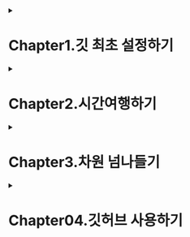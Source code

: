 <details>
<summary>
<h1>Chapter1.깃 최초 설정하기</h1>
</summary>

## Lesson1.깃을 배워야 하는 이유

깃은 vcs(version control system)라는 프로그램의 한 종류-프로그램 버전
관리를 위한 툴

버전-프로그램의 일부내용이 바뀌거나 새로운 기능이 추가되는 등 어떤
유의미한 변화가 결과물로 나오는것

버전을 관리하다=프로젝트의 시간과 차원을 관리하다.

## Lesson2.윈도우 사용자를 위한 설치와 설정

깃을 사용하는 방법

1.CLI(command line interface,명령줄 인터페이스)

-명령줄에 텍스트로 된 명령어를 입력해서 사용

2.GUI(Graphical User Interface,그래픽 사용자 인터페이스)

-버튼이나 툴바,아이콘 같은 그래픽 요소를 활용한 인터페이스가 있는
프로그램을 설치해 사용

-대표적인 GUI방식 프로그램으로 소스트리가 있음

Git bash:깃 관련 명령어를 CLI환경에서 사용할 수 있게 해 주는 터미널
프로그램

git --version: 깃 버전 확인

윈도우와 맥의 enter/return 방식차이에 따른 줄바꿈 오류를 방지하기위한
명령어
> git config --global core.autocrlf true

## Lesson3.맥 사용자를 위한 설치와 설정

brew install git: homebrew설치후 깃 설치

윈도우와 맥에서 enter/return방식 차이에 따른 오류 방지 명령어
> git config --global core.autocrlf input

## Lesson4.깃 설정하고 프로젝트 관리하기

깃 최초 설정하기

깃 전역 설정으로 사용자 이름과 이메일 설정하기

> git config \--global user.name "민영"
>
> git config \--global user.email <mytokki0323@gmail.com>

여기서 \--global은 전역 설정을 뜻하며, 명령어에 이 단어가 있으면 우리의
컴퓨터 전반에 해당 명령어가 실행된다는 것

기본 브랜치 이름 변경하기

> 브랜치 이름 main으로 변경
>> git config \--global init.defaultBranch main

깃 프로젝트 생성하고 관리하기

프로젝트 폴더에 git init명령어를 입력하면 .git 폴더가 생성

.git폴더를 삭제하면 깃 관리 내역이 모두 삭제되므로 조심하기

맥에서 숨김파일이나 폴더를 보려면 폴더를 연상태에서 cmd+shift+.

git status:현재 폴더의 상황을 깃의 관점으로 보여줌

## Lesson5.깃에게 맡기지 않을 것들

깃의 관리 대상에서 배제해야할 파일

자동으로 생성되거나 다운로드 되는 파일

보안상 굉장히 민감한 정보 ex)서버의 비밀번호

용량낭비를 막고,민감한 정보를 노출시키지 않기 위함

프로젝트에 포함할 필요가 없는 파일이나 폴더를 설정하여 깃에
저장하지않으려면 .gitignore라는 파일에 해당 정보를 포함

.gitignore파일 생성후 깃으로부터 배제할 파일 이름을 입력하여 저장함

.gitignore파일 형식

1.  특정파일 이름-ex)file.c

2.  무시할 파일의 위치 특정,파일 이름 앞에 슬래시(/)를 입력하면 제일
    상위에 있는 파일만 무시-ex) /file.c

3.  특정 확장자의 파일을 무시, 별표(\*)와 확장자 입력-ex)\*.c

4.  파일 이름 앞에 느낌표(!)를 넣으면 다른 형식에 의해 무시하도록 지정된
    파일 중에서 예외로 지정 ex)!not_ignore_this.cs

5.  확장자없이 이름만 적으면 해당 이름의 폴더와 하위 폴더, 파일까지 무시
    ex)logs

6.  이름끝에 슬래시를 넣으면 파일이 아니라 폴더임을 명시, 해당폴더와 그
    안의 내용 무시 ex)logs/

7.  폴더와 파일이름을 같이 입력하면 특정한 폴더의 특정한 파일을 무시
    ex)logs/debug.log

8.  확장자 앞에 별표(\*)를 붙이면 특정 폴더 안에서 확장자가 .c인 모든
    파일 무시 ex)logs/\*.c

9.  별표 두개(\*\*)를 표시하면 해당 폴더 하위에 있는 모든 폴더의
    특정확장자 파일 무시 ex)logs/\*\*/\*.c
</details>

<details>
<summary>
<h1>Chapter2.시간여행하기</h1>
</summary>


## Lesson6.변화를 타임 캡슐에 담아 묻기

Git log-\>버전 히스토리 확인

> No commits yet:아직 커밋이 없음
>
> untracked files:추적되지 않는 파일, 아직 깃이 관리한 적이 없는 파일
>
> changes to be committed: 커밋한 대상

git add

> add는 타임캡슐에 특정 파일(의 변화)를 담는 작업, commit의 준비 단계
>
> commit은 해당 캡슐을 묻어서 버전으로 저장하는 작업
>
> 모든 파일을 담으려면 git add뒤에 한 칸 띄우고 온점(.)을 입력
>
> 온점(.)은 현재 폴더 안의 모든 파일
>
> git add명령은 프로젝트에서 일어난 변화를 버전에 담을 때 사용
>
> git add명령이 적용되면 탐색기의 파일 오른쪽에 A가 표시됨

git diff변경사항을 구체적으로 보여줌, :q명령으로 내역보기 종료

vim

> i-\>텍스트 입력 시작, i는 insert의 약어
>
> :q-\>저장없이 종료
>
> :q!-\>무시하고 종료
>
> :wq-\>입력모드를 종료
>
> Esc-\>텍스트 입력모드에서 명령어 입력모드로 전환
>
> k-\>위로 스크롤
>
> J-\>아래로 스크롤

커밋메시지 작성

> git commit -m '커밋메시지'커밋메시지 한줄
>
> git commit -m '커밋메시지' -m '커밋메시지'커밋메시지 두줄

git add와 git commit을 한번에 하려면 git commit명령어 뒤에 -am을 붙이면
됨

**-am은 새로 추가된(untracked)파일이 없을 때만 쓸 수 있음**

Ex) git commit -am '메시지'

## Lesson7.과거로 돌아가는 리셋과 리버트

리셋이전상태로 되돌아가거나 특정 커밋을 삭제할 때 사용됨

git reset \--hard 돌아갈 커밋의 해시값

리버트이전 상태로 되돌아가면서 새로운 커밋을 생성하여 삭제된 내용을
되돌리는데 사용됨

git revert 취소할 커밋의 해시값

공유된 커밋은 리버트를 사용해서 되돌려야함

\--hard옵션은 파일까지 완전히 삭제하기 때문에 주의해서 사용해야함

리버트시 문제 파일 삭제

> git rm 파일명
>
> git revert \--continue

커밋하지않고 리버트하기

> git revert \--no-commit 해시값
>
> 한 커밋에서 리버트도 하고 다른 변경 사항까지 더한 다음에 커밋 할때
> 사용됨

## Lesson8.소스트리로 리셋과 리버트 해보기

History를 클릭하면 작업 내역 맨 위에 앞서 추가한 커밋이 나타남

소스트리에서 리버트 사용하기

History-해당 커밋 클릭-마우스오른쪽 버튼-커밋 되돌리기

소스트리에서 리셋 사용하기

History->해당 커밋 클릭->마우스오른쪽 버튼 클릭-> 커밋까지 현재 브랜치를 초기화
</details>
<details>
<summary>
<h1>Chapter3.차원 넘나들기</h1>
</summary>


## Lesson9.여러 브랜치 만들어 보기

### 브랜치로 차원 분기하기
깃 브랜치를 사용하면 폴더를 백업하지 않아도 원하는 시점마다 차원을 나눠서 작업했다가, 필요하면 원하는 차원으로 자유롭게 작업내용을 되돌리거나 통합할 수 있음.
깃에서는 차원을 브랜치(branch)라고 함. 
브랜치도 원하는 시점마다 여러 차원으로 나눠질 수 있음. 
이것을 **'브랜치를 분기한다.'** 라고 표현.
작업 내역을 여러 브랜치, 즉 여러 차원으로 나눌 필요가 있는 경우는 크게 두가지로 나뉨.

1.하나의 프로젝트를 여러 형태로 사용해야될 때  
> -서로 다른 페이지를 맡아 공동작업을 하는 경우  
> -테스트용 서버에 올리는 테스트 브랜치를 여러개 만들 수 있음 

2.현업에서 여러 개발자가 역할을 분담해서 프로그래밍을 할 때
> -특정한 기능을 추가하는 브랜치  
> -오류를 개선하는 브랜치  
> -긴급한 수정 사항을 다루는 브랜치  

**브랜치가 없으면 불완전한 기능이 서로 충돌하면서 오류를 일으킬 수 있음**

### 브랜치 생성, 이동, 삭제하기


1.메인 브랜치가 기본값

2.브랜치를 추가하려면 **git branch** 명령을 사용하고 뒤에 **새 브랜치 이름** 을 입력함
> git branch 새브랜치명

3.현재 가지고있는 브랜치 목록을 살펴보려면 **git branch** 명령을 입력함.  
<img width="716" alt="스크린샷 2024-06-22 16 56 09" src="https://github.com/nyeongha/systudy1/assets/49603260/2bcbb58a-b613-446c-bbd8-56f978e6ee7d">

4.브랜치를 이동할 때는 **git switch** 명령을 사용하고 뒤에 **이동할 브랜치 이름** 을 입력  
> git switch add-coach  
![image](https://github.com/nyeongha/systudy1/assets/49603260/ff2b4323-42d0-4c0f-ab0b-bfd5358717a3)


5.소스트리에서 브랜치 확인  

<img width="124" alt="스크린샷 2024-06-22 16 56 09" src="https://github.com/nyeongha/systudy1/assets/49603260/9bbbc30c-fbb2-4393-9c8b-6acb4db6f4c1">

6.**git switch** 명령으로 main브랜치로 돌아오기  

<img width="716" alt="스크린샷 2024-06-22 16 57 08" src="https://github.com/nyeongha/systudy1/assets/49603260/4b77a2bb-4bd9-4c52-88df-925201569e85">

### 브랜치 생성하고 동시에 이동하기

1.**git switch** 명령어 뒤에 **-c**(create)와 **새 브랜치 이름**을 입력함.  

<img width="485" alt="스크린샷 2024-06-22 16 59 27" src="https://github.com/nyeongha/systudy1/assets/49603260/9d4e1401-bb94-4f49-bc97-f26ea360c91a">

> 깃 2.23버전 이전에는 'git checkout -b 새 브랜치 이름'을 사용함

2.**git branch**명령으로 현재 브랜치 목록 확인    
현재 브랜치는 새로 생성한 new-teams임을 알수있음.  

<img width="398" alt="스크린샷 2024-06-22 17 02 05" src="https://github.com/nyeongha/systudy1/assets/49603260/2fb1b275-1f51-48aa-ae1f-8454af4ad48c">

### 브랜치 이름 바꾸기/삭제하기

브랜치 이름을 바꾸려면 **git branch**명령어 뒤에 브랜치 이름을 바꾸는 옵션인 **-m**(modify)과 **기존 브랜치 이름** 및 **새 브랜치 이름**을 각각 입력.  
> git branch -m (기존 브랜치명) (새 브랜치 명)

브랜치를 삭제하려면 **git branch** 명령어 뒤에 **-d**(delete)와 **삭제할 브랜치 이름**을 입력함  
> git branch -d (삭제할 브랜치 이름)

1.깃 브랜치 생성(to-delete)->git branch명령으로 브랜치 목록 확인  
> git branch  
<img width="463" alt="스크린샷 2024-06-22 17 08 48" src="https://github.com/nyeongha/systudy1/assets/49603260/ce46c324-329c-477c-9e14-0865ee4b113f">

2.to-delete브랜치이름을 to-erase로 변경  
> git branch -m to-delete to-erase
> git branch  
![image](https://github.com/nyeongha/systudy1/assets/49603260/8a2cb8a9-1db2-4134-b286-5b6c4546c37e)


3.소스트리에서 변경된 브랜치 이름 확인  

<img width="132" alt="스크린샷 2024-06-22 17 10 26" src="https://github.com/nyeongha/systudy1/assets/49603260/85197058-c424-402b-ab1e-78d3adbc8f27">

4.to-erase브랜치를 삭제  
> git branch -d to-erase  
<img width="501" alt="스크린샷 2024-06-22 17 15 04" src="https://github.com/nyeongha/systudy1/assets/49603260/308cc401-40dc-4370-9517-0a49b71c04fd">


**브랜치 강제 삭제**  

삭제할 브랜치에만 있는, 즉 다른 브랜치로 가져오지 않은 커밋이 있는 브랜치를 지울때는 소문자 -d대신 대문자 -D를 입력해 강제 삭제.  
소문자 -d로 삭제되지않도록 한것은 다른 브랜치에 작업해둔 커밋을 실수로 날려버리지 않기 위함.  
> git branch -D (강제로 삭제할 브랜치 이름)

### 터미널 창에서 브랜치 작업 내역을 시각적으로 보는 방법  
> git log --all --decorate --oneline --graph

<img width="457" alt="스크린샷 2024-06-22 17 49 46" src="https://github.com/nyeongha/systudy1/assets/49603260/a7fa9b26-fb5b-40be-b0f7-8282cf656aa0">

## Lesson10. 브랜치를 합치는 두 가지 방법
브랜치를 합치는 방법

> 머지
>> '병합'이라는 뜻
>> 두가지를 이어붙이는것
>> 브랜치를 병합하여 하나의 새로운 커밋을 만듦

> 리베이스
>> 브랜치를 다른 브랜치로 옮겨 붙이는 것
>> 현재 브랜치에서 다른 브랜치의 변경 사항을 가져와 커밋을 재정렬함

머지와 리베이스 차이
> 작업 내역이 다르게 처리됨
>> 리베이스 방식을 사용하면 작업 내역이 깔끔하게 한줄로 정리
>> 머지는 브랜치의 흔적을 남김
>> 머지의 경우, 많은 브랜치가 사용되는 프로젝트에서는 프로젝트의 진행 내역을 파악하기가 무척 복잡
**브랜치의 사용 내역을 남겨둘 필요가 있다면 머지**
**작업 내역을 깔끔하게 만드는게 중요하다면 리베이스**

> 코드 충돌 여부
>>이미 팀원간에 공유된 커밋에 대해서는 리베이스를 사용하지 않는게 좋음

머지로 브랜치 병합하기
1.main브랜치로 이동

2.git merge명령어와 main브랜치에 합칠 대상 브랜치 이름을 입력  
main브랜치에서 추가한것과 합칠 대상 브랜치에서 추가한 변경사항이 다같이 나타남
> git merge add-coach

<img width="476" alt="스크린샷 2024-06-22 18 57 05" src="https://github.com/nyeongha/systudy1/assets/49603260/ebd9eea5-4754-4d29-b19d-a15d3d9933d8">

3.머지후 불필요해진 브랜치 삭제

>git branch -d add-coach
<img width="480" alt="스크린샷 2024-06-22 18 58 54" src="https://github.com/nyeongha/systudy1/assets/49603260/758981d3-f0c3-49ca-ae62-f0ba30bd0e90">

4.git branch명령 입력 후 남은 브랜치 확인

<img width="409" alt="스크린샷 2024-06-22 18 59 47" src="https://github.com/nyeongha/systudy1/assets/49603260/0a5bc748-2d4b-4999-b693-5cd306af33f4">

#### 병합한 브랜치 리셋하기 
머지로 병합하기전 상태로 돌아가기
> main브랜치 선택->우클릭->이 커밋까지 현재 브랜치를 초기화 선택->Hard-모든 작업 상태 내 변경 사항을 버림 선택후 확인->경고창 확인 클릭

### 리베이스로 브랜치 병합하기
1.합칠 대상 브랜치로 이동
> git switch (합칠 대상 브랜치)

2.리베이스를 사용하려면 git rebase명령과 main(대상 브랜치)을 입력함
> git rebase main

<img width="426" alt="스크린샷 2024-06-22 19 08 47" src="https://github.com/nyeongha/systudy1/assets/49603260/4ef5f996-6d09-4d0c-8e00-c2392b4f0f9f">

3.main브랜치에는 아직 변경사항이 적용되지 않았음

<img width="190" alt="스크린샷 2024-06-22 19 19 19" src="https://github.com/nyeongha/systudy1/assets/49603260/98245143-1007-4ab7-b57b-fcab777f45f1">

4.main으로 이동
> git switch main

5.main브랜치를 rebase한 브랜치 위치로 옮기기 위해서는 머지가 필요함  
> git merge new-teams

<img width="513" alt="스크린샷 2024-06-22 19 14 50" src="https://github.com/nyeongha/systudy1/assets/49603260/9bcf199e-5b4e-40e1-b45b-f3c34a5b3612">    
</br>
<img width="364" alt="스크린샷 2024-06-22 19 20 00" src="https://github.com/nyeongha/systudy1/assets/49603260/3e9e6075-2c1e-471f-ab8b-19f17d519dda">

리베이스할 대상 브랜치로 간 다음 해당 브랜치를 떼어 main 브랜치로 이어붙이고, 그 다음에 main브랜치의 위치를 맨끝으로 옮긴다고 기억하면 됨

## Lesson11.브랜치간 충돌 해결하기
### 충돌 상황 만들기
한쪽 브랜치와 다른 쪽 브랜치에서 같은 파일의 같은 줄에 서로 다른 내용을 입력하고 병합하면 충돌이 발생함

### vscode에서의 변경 사항 선택 옵션
-현재 변경 사항 수락:현재 브랜치의 내용으로 유지
-수신 변경 사항 수락: 상대 브랜치의 내용으로 변경
-두 변경 사항 모두 수락: 현재 브랜치의 내용과 상대 브랜치의 내용이 위 아래로 동시에 입력
-변경 사항 비교:양쪽 브랜치의 수정 사항들을 비교해주는 화면을 엶.

머지 중단하기
> git merge --abort
->머지가 중단되고 main브랜치고 돌아감

## Lesson12. 소스트리로 머지와 리베이스 실습하기

1.실습을 위해 to-merge브랜치와 to-rebase브랜치를 생성
2.소스트리를 실행하고 작업내역을 확인. 상단의 브랜치 도구 클릭
3.브랜치 대화상자에서 새브랜치에 to-merge,to-rebase를 각각 입력하고 브랜치생성버튼을 클릭
4.브랜치별로 각각 내용 수정후 소스트리로 커밋

### 소스 트리에서 머지와 리베이스 실습하기

1.main브랜치를 더블클릭해 이동
2.to-merge브랜치에서 마우스 우클릭후 현재 브랜치로 to-merge병합
3.리베이스할 대상 브랜치인 to-rebase브랜치 더블클릭후 main브랜치를 마우스 우클릭->현재 변경 사항을 main에 재배치 선택
4.리베이스만 하면 main브랜치가 이전단계로 뒤쳐져 있으므로 최신 브랜치를 더블 클릭하고 to-rebase브랜치를 마우스 우클릭->현재 브랜치로 to-rebase병합을 선택
5.필요없는 브랜치 삭제, 마우스 우클릭 (해당 브랜치)삭제

summary

1.브랜치 생성, 이동, 삭제하기
> git branch (새브랜치 이름)->새 브랜치 생성
> 
> git switch (브랜치 이름)->브랜치로 이동
> 
> git branch -c (새 브랜치 이름)->브랜치 생성과 동시에 이동하기
> 
> git branch -d(또는 -D) (삭제할 브랜치 명)->브랜치 삭제


2.머지와 리베이스
> git merge (브랜치명)->브랜치 병합
> 
> git rebase (브랜치명)->깃 리베이스(재배치)
> 
> git merge --abort ->머지 중단
> 
> git rebase --abort ->리베이스 중단
> 
> git rebase --continue ->충돌 해결후 리베이스


</details>

<details>
    <summary>
        <h1>Chapter04.깃허브 사용하기</h1>
    </summary>

## Lesson13.깃허브 시작하기
깃허브는 여러 개발자가 협업하여 프로젝트를 개발하고 관리하기 위한 플랫폼이며, 원격 저장소에서 코드나 문서등을 공유하고 이를 다른 사용자들이 참고하고 기여할 수 있게 도와줌.  
가장 널리 쓰이는 코드 공유 및 협업 서비스.  
깃허브는 깃으로 관리하는 모든 프로젝트를 온라인 공간에 공유해서 프로젝트 구성원들이 함께 소프트웨어를 만들어갈 수 있도록 도와줌.  
깃허브는 같은 온라인 깃 저장소는 모든 업로드와 다운로드를 커밋 단위로 주고 받음.  
한사람이 먼저 작업하고 커밋해서 버전을 만드록 업로드하면 깃허브상의 프로젝트는 해당 버전으로 최신화.  
다음사람이 완료한 작업을 커밋해서 올리기 위해서는 반드시 깃허브의 최신 커밋을 먼저 다운로드해서 자기 컴퓨터에 있는 프로젝트에 적용하도록 강제됨.  
커밋에서 충돌사항이 있다면 본인 컴퓨터에서 병합하든 해결한뒤에 비로소 자신이 작업한 커밋을 공유공간에 올릴 수 있음.
먼저 공유된 최신 버전으로 자기 프로젝트를 업데이트하고 나서야 작업물을 업로드 할 수 있음.
구성원이 각자 동시에 작업하되, 각자의 작업을 공유 공간에 올릴 떄는 깃허브가 중간에서 교통정리를 하는 셈.
그르므로 다른사람의 작업을 덮어씌우거나 충돌할 걱정없이 편하게 협업할 수 있음.

### 깃허브 시작하기

깃허브 토큰 만들기
-깃허브에 가입하면 저장 공간을 만들기 전에 프로젝트를 깃허브에 연동하기 위한 **개인용 접근 토큰(Personal access token)** 이라는 것을 만듦.
-깃허브 우측 상단 프로필 클릭->settings선택->왼쪽 메뉴에서 Developer settings클릭->화면 왼쪽에서 Personal access tokens-Tokens(Classic)클릭->generate a personal access token클릭
-new Personal access token(classic)화면에서 'Note'에 자신이 원하는 메모 입력
-Expiration은 보안을 위해 토큰의 만료기한을 정함.
-'Select scopes'는 이 토큰으로 어느 작업까지 권한을 허용할지 정함.
-새로 생성된 토큰 비밀번호는 다시 확인 할 수 없으므로 **반드시 복사해서 메모장** 등 다른 곳에 붙여넣기

앞으로 깃허브에 버전을 올릴떄마다 토큰 비밀 번호가 필요함

윈도우
-윈도우화면에서 시작을 클릭하고 자격증명관리자를 열어 WIndows자격증명을 클릭후 일반 자격증명추가를 클릭함.
-인터넷 또는 네트워크 주소를 git.https://github.com으로 입력
-사용자 이름에는 깃허브에 등록한 사용자이름을 입력하고, 암호에는 앞서 복사해둔 토큰 비밀 번호르 붙여넣은뒤 확인 버튼을 클릭

맥
-키체인 접근앱을 실행한 후 왼쪽 탭에서 시스템을 선택
-github.com의 인터넷 암호를 더블클릭하고 사용자 이름과 토큰 비밀 번호를 입력해 저장함
-git gub항목이 없다면 다음과정으로 진행

소스트리에 깃허브 계정 추가하기

윈도우
-화면 상단 메뉴의 도구-옵션
-'옵션'대화상자의 인증 탭에서 git.https://github.com을 선택-편집
-'비밀번호 수정'대화상자에서 토큰 비밀번호를 붙여넣고 확인버튼 클릭
-'옵션'대화상자의 확인 버튼을 클릭

맥
-소스트리[설정]을 열고 계정 텝으로 들어간 다음 [추가]버튼을 클릭
-인증방식은 베이직, 프로토콜은 HTTPS로 설정
-사용자 이름(깃허브 아이디)과 암호(토큰)를 설정

### 원격 저장소 만들기

새저장소 생성하기
-Create repository버튼 클릭
-'Repository name'에 프로젝트 이름 입력
-public과 private은 프로젝트 공개여부를 설정하는 옵션
-public을 선택하면 누구든지 이 프로젝트를 볼수있는 오픈소스
-private은 나와 내가 선택한 사람(팀원)만 프로젝트를 볼수있음
-맨아래쪽 Create repository버튼 클릭
**새로운 프로젝트를 추가하려면 화면 왼쪽 상단에 있는 프로필을 클릭한 후 Repositories를 클릭해 저장소로 들어간다음 new버튼을 클릭**

### 저장소에 팀원 추가하기

-Settings탭 클릭->Collaborators를 클릭한 후 manage access에서 add people버튼을 클릭합니다.
-대화상자에서 협업할 사람의 깃허브 사용자 이름이나 이메일 즈소를 입력하고 목록에서 사용자 이름을 선택한후 add (사용자 이름) to this repository버튼을 클릭해 추가

### 원격 저장소 사용하기

###저장소 푸시 설정하기
-푸시란 로컬 컴퓨터에 있는 저장소에서 작업한 내용을 원격 저장소로 전송하는 것을 의미
-깃허브 프로젝트 화면에서 Quick setup부분을 보면 Https와 SSH가 있고 깃허브 저장소의 URL이 표시되어있음
-git push명령을 사용해 자신이 만든 변경사항을 원격 저장소에 업로드
-git remote명령은 원격 저장소를 추가한다는 뜻
-깃허브의 원격 저장소 주소에 깃허브 저장소 주소가 들어감
-origin은 원격 저장소의 이름

1.git remote
원격 저장소 이름 origin은 사용자가 원하는 대로 바꿀 수 있음
> git remote add origin https://github.com/이름

2.git branch
프로젝트의 기본 브랜치 이름을 main으로 바꿔주는 것
> git branch -M main

3.git push
현재 브랜치가 원격 저장소의 어떤 브랜치와 연동될지를 지정
깃에서 푸시란 내 컴퓨터에 있는 커밋 내역중에서 아직 원격 저장소에 없는 커밋을 업로드 한다는 뜻
git push만 입력해도 origin/main브랜치로 푸시

git remote명령을실행해 보면 해당 프로젝트와 연결된 원격 저장소의 목록을 볼 수 있음.
git remote -v를 입력하면 저장소 주소도 확인할 수 있음.
<img width="486" alt="스크린샷 2024-06-23 17 22 54" src="https://github.com/nyeongha/systudy1/assets/49603260/0c32a8fd-9383-4794-bdef-b6de188c4901">

파일 목록 상단 commits를 클릭하면 세부내용을 살펴볼수있음.
<img width="1345" alt="스크린샷 2024-06-23 17 24 40" src="https://github.com/nyeongha/systudy1/assets/49603260/e11ba989-469d-4a47-839b-c45307bf90e1">

원격 저장소 연결 삭제하기
프로젝트의 깃에서 원격저장소를 삭제하려면 remove명령어를 사용
이것은 즐겨찾기 삭제처럼 원격 저장소와 로컬 프로젝트의 연결만 없애는 것으로 깃허브의 저장소는 삭제되지않음
> git remote remove (origin 등 원격 저장소 이름)
깃허브의 저장소를 삭제하려면 깃허브 해당 저장소에서 Settings탭을 클릭한 후 화면 가장 아래쪽에 있는 Delete this repository버튼을 클릭

깃허브에서 프로젝트 다운로드
프로젝트 파일 뿐 아니라 깃의 관리 내역까지 모두 로컬 컴퓨터에 복사해야 하는 데, 이를 클론Clone이라고 함.
-깃허브 프로젝트 파일 목록 오른쪽 상단에 있는 Code버튼을 클릭
-Clone 항목 아래에 HTTPS 탭이 선택된 상태에서 저장소 주소의 복사 아이콘을 클릭

Zip파일로 다운로드하기
-Download Zip은 프로젝트 파일만 다운로드 할수 있음
-Download Zip으로 다운로드한 압축파일에는 깃의 관리내역이 포함되지 않았으므로 협업할 때 사용하면 안됨.
-압축파일을 확인하면 관리내역이 담긴 .git폴더가 없음

여러사람이 함께 작업할 수 있도록 프로젝트 파일과 깃 관리 내역까지 다운로드 하려면 앞서 만들어놓은 프로젝트를 다운로드할 폴더로 이동
빈폴더에서 마우스 우클릭- 더많은 옵션 표시-git bash here선택(맥에서는 iterm2앱을 열어 해당 폴더로 접근)

깃배시가 해당 폴더가 표시된 상태로 열림(vscode에서 파일-폴더열기후 터미널 탭에서 명령어 입력도 가능)
git clone 명령을 입력하고 복사한 저장소 주소를 붙여넣음.
> git clone (원격 저장소 주소)

git log명령을 입력하면 지금까지 작업한 커밋내역을 볼수있음.
q를 입력하면 vim입력모드를 빠져나올 수 있음.


## Lesson14. 푸시와 풀
푸시는 로컬 저장소에서 작업한 내용을 원격 저장소로 전송하는 것  
풀은 원격저장소에서 변경한 내용을 로컬저장소로 가져오는 것  
-로컬에서 변화를 일으킨후 git commit 명령으로 커밋    
<img width="636" alt="스크린샷 2024-06-23 17 50 08" src="https://github.com/nyeongha/systudy1/assets/49603260/52038367-eef1-44e3-b3c6-34a4fa2f4691">  

소스트리 작업 내역을 보면 내 로컬 컴퓨터에는 커밋 내역이 추가되어있음.  
그 아래 origin/main은 변경사항이 반영되지 않아 커밋이 한단꼐 뒤쳐져잇음  
origin/main은 원격의 깃허브에 만들어진 저장소를 뜻함    
<img width="469" alt="스크린샷 2024-06-23 17 52 17" src="https://github.com/nyeongha/systudy1/assets/49603260/a920497b-94e9-462b-810d-9fad1ee1de8b">  

로컬의 변경사항을 원격저장소로 밀어 올려서 업데이트  
git push 명령을 입력  
git push -u origin main명령으로 현재 브랜치에서 기본값으로 푸시할 원격저장소와 브랜치를 설정했기 떄문에 여기서는 push명령만 써도 자동으로 해당 저장소의 브랜치에 커밋이 업로드됨.  

### 원격 저장소에서 커밋 풀 하기  
깃허브 원격 저장소의 커밋을 내 로컬 컴퓨터로 당겨오는 풀  
나와 깃허브 저장소를 공유하는 다른 구성원의 컴퓨터에서 깃허브에 올린 프로젝트 폴더를 내 컴퓨터로 다운로드 한다는 뜻  
1.깃허브 사이트의 파일 목록에서 edit this file아이콘을 클릭  
2.내용을 추가후 commit changes를 클릭  
3.깃 허브 저장소에 새 커밋이 추가되었지만 내 로컬 컴퓨터에는 변경사항이 적용되지 않은상태이므로 이 커밋을 내 컴퓨터로 다운로드->git pull명령어 실행  

### 풀할 것이 있는데 푸시한다면?  
현재 우리의 깃 저장소는 원격 저장소보다 작업 내역이 뒤쳐져있기 때문에 오류가 발생함  

### 리베이스와 머지로 풀을 하는 두가지 방법  
자신의 원격 저장소에서 무언가를 푸시하려면 내 작업내역이 원격 저장소의 최신 내역과 동일하게 맞춰져 있어야함.  
푸시가 안될떄는 풀을 먼저 해야함  
어느 순서에 맞출지에 따라 두가지 옵션이 사용됨  
> 첫번째. 머지 방식으로 병합하는 방법  
>> 1.git pull 명령에 --no-rebase옵션을 붙여줌(맥에서는 출력결과에 :wq를 입력해 저장해야함  
>> 2.분기된 내역을 합치면 로컬 컴퓨터와 원격 저장소의 작업내역이 동기화 되므로 푸시를 할 수 있는 상태가 됨.  

> 두번째. 리베이스를 사용하는 방법  
>> 원격저장소의 타임라인을 유지하고 로컬 컴퓨터의 내 작업을 떼다가 원격 저장소의 커밋에 붙이는 것  
>> 원격에서의 변화가 먼저 발생한 것으로 하고, 내 작업은 그 이후에 적용된 것으로 하는 것.  
>> git pull명령을 입력하고 --rebase옵션을 붙임.  
>> git push명령을 실행하면 성공적으로 푸시됨.  

### git pull --no-rebase방식은 로컬 컴퓨터와 원격 저장소의 어긋난 타임라인을 한군데로 모아주는 방식  
### git pull --rebase방식은 일단 타임라인을 원격에 맞춰 붙인 다음 내작업을 그 다음에 붙이는 것.  

### 협업상 충돌 발생 해결하기  
원격 저장소의 작업을 풀해서 받는 상황에서의 리베이스는 성격이 다른것이므로 써도 괜찮음.  

###로컬의 작업 내역을 강제로 푸시하기  
> git push --force  
남들과 같이 작업하는 도중에 강제 푸시를 하면 다른사람의 작업이 날아갈수 있으므로 강제 푸시는 혼자 프로젝트 작업을 하거나 혹은 협업 하면서 원격 저장소에 있는게 뭔가 잘못됐다고 서로 합의가 된상태에서 한쪽 로컬 컴퓨터에 있는 작업 내역대로 원격 저장소의 작업을 맞출 때 진행  

## Lesson15. 원격 저장소의 브랜치 다루기  

### 로컬 컴퓨터에서 브랜치 만들어 원격 저장소에 푸시하기  

1.로컬에서 브랜치를 생성하고 생성한 브랜치로 이동   
<img width="488" alt="스크린샷 2024-06-23 23 13 43" src="https://github.com/nyeongha/systudy1/assets/49603260/d42ebaf5-9f4b-42a6-8a74-4d81ffcbb401">  

2.원격 저장소의 대상 브랜치를 from-local로 명시하고 푸시하기 위해 다음 명령 실행  
> --set-upstream은 -u로 축약해서 쓸 수 있습니다.    
<img width="596" alt="스크린샷 2024-06-23 23 17 34" src="https://github.com/nyeongha/systudy1/assets/49603260/5666589a-46cc-4751-8346-b2cd826f628e">

3. 해당 브랜치에서 임의로 커밋을 해봄, 원격 저장소에서만 변화가 일어남, 로컬 컴퓨터에서 브랜치 목록을 살펴봄
> git branch --all(또는 -a)
> remote/origin~~은 원격 저장소의 브랜치임
> 소스트리 왼쪽 메뉴 하단의 원격을 클릭하면 원격 저장소의 브랜치를 확인할 수 있음  
<img width="459" alt="스크린샷 2024-06-23 23 31 37" src="https://github.com/nyeongha/systudy1/assets/49603260/b401cd1f-f7e1-4853-a3a7-5fa280cf293e">

### 원격 저장소의 브랜치를 로컬에서 풀하기
1.깃허브에서 브랜치 추가
2.해당 프로젝트 터미널에서 git branch -a를 입력-현재 로컬의 깃은 원격 저장소의 변화를 업데이트 받지않았기 때문에 원격에 추가된 브랜치가 나타나지 않음.
3.git fetch명령을 실행후 git branch -a를 실행하면 깃허브에서 생성한 브랜치가 보임.
4.로컬에도 같은 이름의 브랜치를 복사해서 연결하기 위해 git switch명령을 적용
5.-t옵션은 해당 원격 브랜치와 연결되어 이를 추적(track)하고 전담하는 브랜치를 로컬에 만든다는 의미
6.로컬브랜치와 원격 브랜치연결
7.git switch 명령을 사용해 from-local브랜치로 이동하고 git pull명령을 실행-변경사항이 저장된것을 확인할수 있음

### 원격 저장소의 브랜치 삭제하기
원격의 브랜치를 삭제하려면 git push명령에 --delete옵션을 사용함
> git push (원격 저장소 이름) --delete (원격 저장소의 브랜치 이름)

## Lesson16. 소스트리로 원격 저장소의 브랜치 다루기
원격저장소에서 from-remote브랜치를 만들고 소스트리에서 확인하려면 원격에서 브랜치를 생성후 소스트리 도구 모음에서 패치를 클릭함.

**summary**
1.깃허브 시작하기
> 원격 저장소 보기 : git remote
> 원격 저장소 연결 삭제하기 : git reomte remove
> 깃 저장소 복제하기 : git clone

2.푸시와 풀
> 로컬에서 원격 저장소로 푸시하기 : git push
> 원격 저장소에서 로컬로 풀하기 : git pull
> 머지 방식으로 병합하기 : git --no-rebase
> 원격 저장소에 맞춰 리베이스 하기 : git push --rebase
> 로컬의 작업 내역을 강제로 푸시하기 : git push --force

3.원격 저장소의 브랜치 다루기
> 로컬과 원격 저장소의 브랜치 확인하기 : git branch --all(또는 -a)
> 원격 저장소의 변경사항 확인하기 : git fetch


    
</details>

















